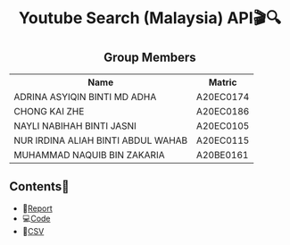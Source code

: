 <h1 align='center'>Youtube Search (Malaysia) API🎬🔍</h1>

<h2 align='center'>Group Members </h2>
<table align='center'>
  <tr>
    <th>Name</th>
    <th>Matric</th>
  </tr>
  <tr>
    <td>ADRINA ASYIQIN BINTI MD ADHA</td>
    <td>A20EC0174</td>
  </tr>
  <tr>
    <td>CHONG KAI ZHE</td>
    <td>A20EC0186</td>
  </tr>
  <tr>
    <td>NAYLI NABIHAH BINTI JASNI</td>
    <td>A20EC0105</td>
  </tr>
  <tr>
    <td>NUR IRDINA ALIAH BINTI ABDUL WAHAB</td>
    <td>A20EC0115</td>
  </tr>
  <tr>
    <td>MUHAMMAD NAQUIB BIN ZAKARIA</td>
    <td>A20BE0161</td>
  </tr>
</table>


## Contents📝
- 📑[Report](https://github.com/drshahizan/special-topic-data-engineering/blob/main/Assignment/API/submission/CodeX/YoutubeAPI_Report_CodeX.md)
- 💻[Code](https://github.com/drshahizan/special-topic-data-engineering/blob/main/Assignment/API/submission/CodeX/YoutubeAPI.ipynb)
- 📂[CSV](https://github.com/drshahizan/special-topic-data-engineering/blob/main/Assignment/API/submission/CodeX/youtube_search_results.csv)
